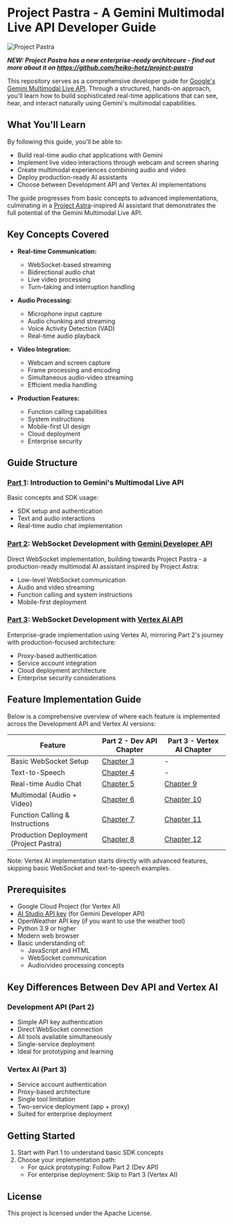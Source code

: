 # Project Pastra - A Gemini Multimodal Live API Developer Guide

![Project Pastra](assets/project_pastra.png)

***NEW: Project Pastra has a new enterprise-ready architecure - find out more about it on https://github.com/heiko-hotz/project-pastra***

This repository serves as a comprehensive developer guide for [Google's Gemini Multimodal Live API](https://developers.googleblog.com/en/gemini-2-0-level-up-your-apps-with-real-time-multimodal-interactions/). Through a structured, hands-on approach, you'll learn how to build sophisticated real-time applications that can see, hear, and interact naturally using Gemini's multimodal capabilities.

## What You'll Learn

By following this guide, you'll be able to:
- Build real-time audio chat applications with Gemini
- Implement live video interactions through webcam and screen sharing
- Create multimodal experiences combining audio and video
- Deploy production-ready AI assistants
- Choose between Development API and Vertex AI implementations

The guide progresses from basic concepts to advanced implementations, culminating in a [Project Astra](https://deepmind.google/technologies/project-astra/)-inspired AI assistant that demonstrates the full potential of the Gemini Multimodal Live API.

## Key Concepts Covered

- **Real-time Communication:**
  - WebSocket-based streaming
  - Bidirectional audio chat
  - Live video processing
  - Turn-taking and interruption handling

- **Audio Processing:**
  - Microphone input capture
  - Audio chunking and streaming
  - Voice Activity Detection (VAD)
  - Real-time audio playback

- **Video Integration:**
  - Webcam and screen capture
  - Frame processing and encoding
  - Simultaneous audio-video streaming
  - Efficient media handling

- **Production Features:**
  - Function calling capabilities
  - System instructions
  - Mobile-first UI design
  - Cloud deployment
  - Enterprise security

## Guide Structure

### [Part 1](part_1_intro): Introduction to Gemini's Multimodal Live API
Basic concepts and SDK usage:
- SDK setup and authentication
- Text and audio interactions
- Real-time audio chat implementation

### [Part 2](part_2_dev_api): WebSocket Development with [Gemini Developer API](https://ai.google.dev/api/multimodal-live)
Direct WebSocket implementation, building towards Project Pastra - a production-ready multimodal AI assistant inspired by Project Astra:
- Low-level WebSocket communication
- Audio and video streaming
- Function calling and system instructions
- Mobile-first deployment

### [Part 3](part_3_vertex_api): WebSocket Development with [Vertex AI API](https://cloud.google.com/vertex-ai/generative-ai/docs/model-reference/multimodal-live)
Enterprise-grade implementation using Vertex AI, mirroring Part 2's journey with production-focused architecture:
- Proxy-based authentication
- Service account integration
- Cloud deployment architecture
- Enterprise security considerations

## Feature Implementation Guide

Below is a comprehensive overview of where each feature is implemented across the Development API and Vertex AI versions:

| Feature | Part 2 - Dev API Chapter | Part 3 - Vertex AI Chapter |
|---------|----------------|-------------------|
| Basic WebSocket Setup | [Chapter 3](part_2_dev_api/chapter_03) | - |
| Text-to-Speech | [Chapter 4](part_2_dev_api/chapter_04) | - |
| Real-time Audio Chat | [Chapter 5](part_2_dev_api/chapter_05) | [Chapter 9](part_3_vertex_api/chapter_09) |
| Multimodal (Audio + Video) | [Chapter 6](part_2_dev_api/chapter_06) | [Chapter 10](part_3_vertex_api/chapter_10) |
| Function Calling & Instructions | [Chapter 7](part_2_dev_api/chapter_07) | [Chapter 11](part_3_vertex_api/chapter_11) |
| Production Deployment (Project Pastra)| [Chapter 8](part_2_dev_api/chapter_08) | [Chapter 12](part_3_vertex_api/chapter_12) |

Note: Vertex AI implementation starts directly with advanced features, skipping basic WebSocket and text-to-speech examples.

## Prerequisites

- Google Cloud Project (for Vertex AI)
- [AI Studio API key](https://aistudio.google.com/app/apikey) (for Gemini Developer API)
- OpenWeather API key (if you want to use the weather tool)
- Python 3.9 or higher
- Modern web browser
- Basic understanding of:
  - JavaScript and HTML
  - WebSocket communication
  - Audio/video processing concepts

## Key Differences Between Dev API and Vertex AI

### Development API (Part 2)
- Simple API key authentication
- Direct WebSocket connection
- All tools available simultaneously
- Single-service deployment
- Ideal for prototyping and learning

### Vertex AI (Part 3)
- Service account authentication
- Proxy-based architecture
- Single tool limitation
- Two-service deployment (app + proxy)
- Suited for enterprise deployment

## Getting Started

1. Start with Part 1 to understand basic SDK concepts
2. Choose your implementation path:
   - For quick prototyping: Follow Part 2 (Dev API)
   - For enterprise deployment: Skip to Part 3 (Vertex AI)

## License

This project is licensed under the Apache License.

